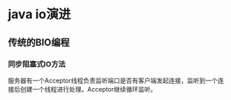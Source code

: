 # java io演进
## 传统的BIO编程
### 同步阻塞式IO方法
服务器有一个Acceptor线程负责监听端口是否有客户端发起连接，监听到一个连接后创建一个线程进行处理。Acceptor继续循环监听。
